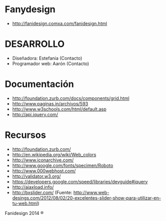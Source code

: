 Fanydesign
===========

 - http://fanidesign.comxa.com/fanidesign.html

DESARROLLO
=====================

 - Diseñadora: Estefania (Contacto)
 - Programador web: Aarón (Contacto)
    
Documentación
=============

 - http://foundation.zurb.com/docs/components/grid.html
 - http://www.paginas.in/archivos/593
 - http://www.w3schools.com/html/default.asp
 - http://api.jquery.com/
 
Recursos
========

 - http://foundation.zurb.com/
 - http://en.wikipedia.org/wiki/Web_colors
 - http://www.iconarchive.com/
 - http://www.google.com/fonts/specimen/Roboto
 - http://www.000webhost.com/
 - http://validator.w3.org/
 - https://developers.google.com/speed/libraries/devguide#jquery
 - http://ajaxload.info/
 - http://bxslider.com/ (Fuente: http://www.web-desings.com/2012/08/02/20-excelentes-slider-show-para-utilizar-en-tu-web.html)
 

Fanidesign 2014 ®
